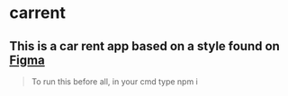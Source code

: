 # carrent
## This is a car rent app based on a style found on [Figma](https://www.figma.com/file/oLTMCCKBdx4fCYJDhohepK/Car-Rent-App-(Community)?type=design&node-id=201-183&t=rXoONd3KldxKjrxq-0) 

> To run this before all, in your cmd type npm i
